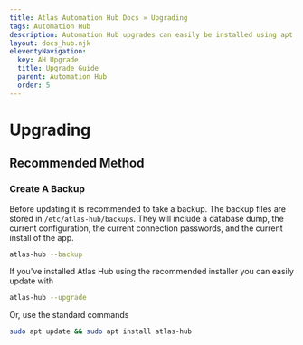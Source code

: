 ```yaml
---
title: Atlas Automation Hub Docs » Upgrading
tags: Automation Hub
description: Automation Hub upgrades can easily be installed using apt update and apt install commands. Take a backup before upgrading.
layout: docs_hub.njk
eleventyNavigation:
  key: AH Upgrade
  title: Upgrade Guide
  parent: Automation Hub
  order: 5
---
```


# Upgrading


## Recommended Method

### Create A Backup

Before updating it is recommended to take a backup. The backup files are stored in `/etc/atlas-hub/backups`. They will include a database dump, the current configuration, the current connection passwords, and the current install of the app.

```bash
atlas-hub --backup
```

If you've installed Atlas Hub using the recommended installer you can easily update with

```bash
atlas-hub --upgrade
```

Or, use the standard commands

```bash
sudo apt update && sudo apt install atlas-hub
```
